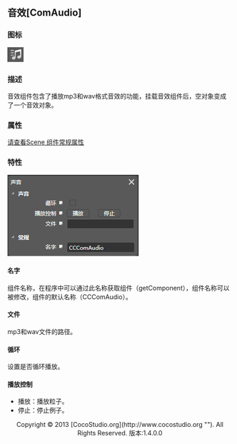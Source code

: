 ## 音效[ComAudio]

### 图标

![](img/5-3-6-img-01.png)

### 描述

音效组件包含了播放mp3和wav格式音效的功能，挂载音效组件后，空对象变成了一个音效对象。

### 属性

[请查看Scene 组件常规属性](5-3-9SceneEditor-General-Property.md)

### 特性

![](img/5-3-6-img-02.png)

#### 名字

组件名称，在程序中可以通过此名称获取组件（getComponent），组件名称可以被修改，组件的默认名称（CCComAudio）。

#### 文件

mp3和wav文件的路径。

#### 循环

设置是否循环播放。

#### 播放控制

*   播放：播放粒子。
*   停止：停止例子。  

<center>Copyright © 2013 [CocoStudio.org](http://www.cocostudio.org ""). All Rights Reserved. 版本:1.4.0.0</center>